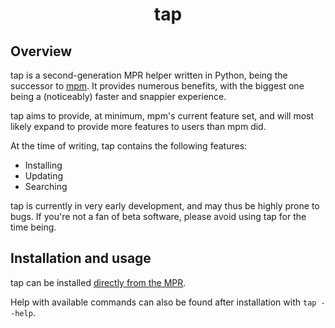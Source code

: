<h1 align="center">tap</h2>

## Overview
tap is a second-generation MPR helper written in Python, being the successor to [mpm](https://github.com/hwittenborn/mpm). It provides numerous benefits, with the biggest one being a (noticeably) faster and snappier experience.

tap aims to provide, at minimum, mpm's current feature set, and will most likely expand to provide more features to users than mpm did.

At the time of writing, tap contains the following features:

- Installing
- Updating
- Searching

tap is currently in very early development, and may thus be highly prone to bugs. If you're not a fan of beta software, please avoid using tap for the time being.

## Installation and usage
tap can be installed [directly from the MPR](https://dur.hunterwittenborn.com/packages/tap).

Help with available commands can also be found after installation with `tap --help`.
